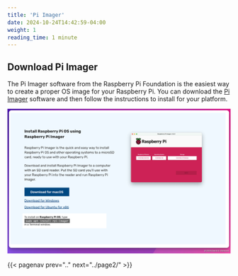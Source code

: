 ```yaml
---
title: 'Pi Imager'
date: 2024-10-24T14:42:59-04:00
weight: 1
reading_time: 1 minute
---
```


## Download Pi Imager

The Pi Imager software from the Raspberry Pi Foundation is the easiest way to create a proper OS image for your Raspberry Pi. You can download the [Pi Imager](https://www.raspberrypi.com/software/) software and then follow the instructions to install for your platform.

![Pi Imager Install](images/imager-install.png)

{{< pagenav prev=".." next="../page2/" >}}